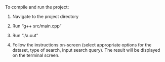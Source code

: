To compile and run the project:

1. Navigate to the project directory

2. Run “g++ src/main.cpp”

3. Run “./a.out”

4. Follow the instructions on-screen (select appropriate options for the dataset, type of search, input search query). The result will be displayed on the terminal screen.
